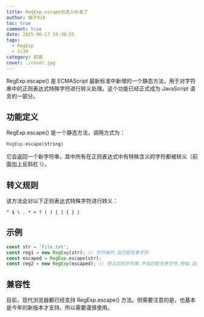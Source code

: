 ```yaml
---
title: RegExp.escape也进入标准了
author: 柚子816
toc: true
comment: true
date: 2025-06-17 19:38:55
tags:
  - RegExp
  - tc39
category: 前端
cover: ./cover.jpg
---
```


RegExp.escape() 是 ECMAScript 最新标准中新增的一个静态方法，用于对字符串中的正则表达式特殊字符进行转义处理。这个功能已经正式成为 JavaScript 语言的一部分。

## 功能定义
RegExp.escape() 是一个静态方法，调用方式为：

```javascript
RegExp.escape(string)
```
它会返回一个新字符串，其中所有在正则表达式中有特殊含义的字符都被转义（前面加上反斜杠 \）。

## 转义规则
该方法会对以下正则表达式特殊字符进行转义：
```text
^ $ \ . * + ? ( ) [ ] { } | 
```

## 示例

```javascript
const str = 'file.txt';
const reg1 = new RegExp(str); // 字符串的.会匹配任意字符
const escaped = RegExp.escape(str);
const reg2 = new RegExp(escaped); // 转义后的字符串.不会匹配任意字符,特指.自身
```

## 兼容性
目前，现代浏览器都已经支持 RegExp.escape() 方法。但需要注意的是，也基本是今年的新版本才支持。所以需要谨慎使用。